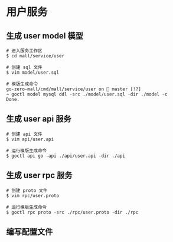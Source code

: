 # 用户服务

## 生成 user model 模型
```
# 进入服务工作区
$ cd mall/service/user

# 创建 sql 文件
$ vim model/user.sql

# 模版生成命令
go-zero-mall/cmd/mall/service/user on  master [!?] 
➜ goctl model mysql ddl -src ./model/user.sql -dir ./model -c
Done.
```

## 生成 user api 服务
```
# 创建 api 文件
$ vim api/user.api

# 运行模版生成命令
$ goctl api go -api ./api/user.api -dir ./api
```

## 生成 user rpc 服务
```
# 创建 proto 文件
$ vim rpc/user.proto

# 运行模版生成命令
$ goctl rpc proto -src ./rpc/user.proto -dir ./rpc
```

## 编写配置文件
